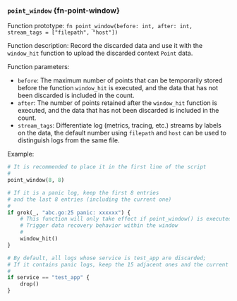 ### `point_window` {fn-point-window}

Function prototype: `fn point_window(before: int, after: int, stream_tags = ["filepath", "host"])`

Function description: Record the discarded data and use it with the `window_hit` function to upload the discarded context `Point` data.

Function parameters:

- `before`: The maximum number of points that can be temporarily stored before the function `window_hit`  is executed, and the data that has not been discarded is included in the count.
- `after`: The number of points retained after the `window_hit` function is executed, and the data that has not been discarded is included in the count.
- `stream_tags`: Differentiate log (metrics, tracing, etc.) streams by labels on the data, the default number using `filepath` and `host` can be used to distinguish logs from the same file.

Example:

```python
# It is recommended to place it in the first line of the script
#
point_window(8, 8)

# If it is a panic log, keep the first 8 entries 
# and the last 8 entries (including the current one)
#
if grok(_, "abc.go:25 panic: xxxxxx") {
    # This function will only take effect if point_window() is executed during this run.
    # Trigger data recovery behavior within the window
    #
    window_hit()
}

# By default, all logs whose service is test_app are discarded;
# If it contains panic logs, keep the 15 adjacent ones and the current one.
#
if service == "test_app" {
    drop()
}
```
